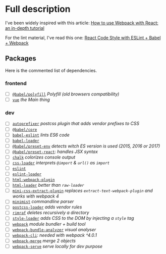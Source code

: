 # Full description

I've been widely inspired with this article: [How to use Webpack with React: an in-depth tutorial](https://medium.freecodecamp.org/learn-webpack-for-react-a36d4cac5060)

For the lint material, I've read this one: [React Code Style with ESLint + Babel + Webpack](https://www.robinwieruch.de/react-eslint-webpack-babel/)

## Packages

Here is the commented list of dependencies.

### frontend

* [ ] [`@babel/polyfill`](https://babeljs.io/docs/en/next/babel-polyfill.html) *Polyfill (old browsers compatibility)*
* [ ] [`vue`](https://www.npmjs.com/package/vue) *the Main thing*

### dev

* [ ] [`autoprefixer`](https://www.npmjs.com/package/autoprefixer) *postcss plugin that adds vendor prefixes to CSS*
* [ ] [`@babel/core`](https://babeljs.io/docs/en/next/babel-core.html)
* [ ] [`babel-eslint`](https://www.npmjs.com/package/babel-eslint) *lints ES6 code*
* [ ] [`babel-loader`](https://www.npmjs.com/package/babel-loader)
* [ ] [`@babel/preset-env`](https://babeljs.io/docs/en/next/babel-preset-env.html) *detects witch ES version is used (2015, 2016 or 2017)*
* [ ] [`@babel/preset-react`](https://babeljs.io/docs/en/next/babel-preset-react.html): *handles JSX syntax*
* [ ] [`chalk`](https://www.npmjs.com/package/chalk) *colorizes console output*
* [ ] [`css-loader`](https://www.npmjs.com/package/css-loader) *interprets `@import` & `url()` as `import`*
* [ ] [`eslint`](https://www.npmjs.com/package/eslint)
* [ ] [`eslint-loader`](https://www.npmjs.com/package/eslint-loader)
* [ ] [`html-webpack-plugin`](https://www.npmjs.com/package/html-webpack-plugin)
* [ ] [`html-loader`](https://www.npmjs.com/package/html-loader) *better than `raw-loader`*
* [ ] [`mini-css-extract-plugin`](https://www.npmjs.com/package/mini-css-extract-plugin) *replaces `extract-text-webpack-plugin` and works with webpack 4*
* [ ] [`minimist`](https://www.npmjs.com/package/minimist) *commandline parser*
* [ ] [`postcss-loader`](https://www.npmjs.com/package/postcss-loader) *adds vendor rules*
* [ ] [`rimraf`](https://www.npmjs.com/package/rimraf) *deletes recursively a directory*
* [ ] [`style-loader`](https://www.npmjs.com/package/style-loader) *adds CSS to the DOM by injecting a `style` tag*
* [ ] [`webpack`](https://www.npmjs.com/package/webpack) *module bundler + build tool*
* [ ] [`webpack-bundle-analyzer`](https://www.npmjs.com/package/) *visual analyser*
* [ ] [`webpack-cli`](https://www.npmjs.com/package/webpack-cli): *needed with webpack ^4.0.1*
* [ ] [`webpack-merge`](https://www.npmjs.com/package/webpack-merge) *merge 2 objects*
* [ ] [`webpack-serve`](https://www.npmjs.com/package/webpack-serve) *serve locally for dev purpose*
